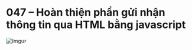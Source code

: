 # 047 – Hoàn thiện phần gửi nhận thông tin qua HTML bằng javascript

![Imgur](https://i.imgur.com/i6qFFg2.png)  